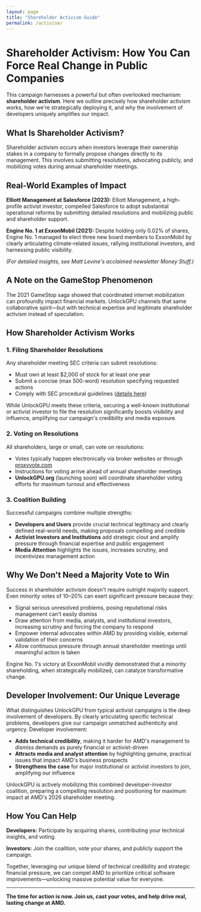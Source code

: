 ```yaml
---
layout: page
title: "Shareholder Activism Guide"
permalink: /activism/
---
```


# Shareholder Activism: How You Can Force Real Change in Public Companies

This campaign harnesses a powerful but often overlooked mechanism: **shareholder activism**. Here we outline precisely how shareholder activism works, how we're strategically deploying it, and why the involvement of developers uniquely amplifies our impact.

## What Is Shareholder Activism?

Shareholder activism occurs when investors leverage their ownership stakes in a company to formally propose changes directly to its management. This involves submitting resolutions, advocating publicly, and mobilizing votes during annual shareholder meetings.

## Real-World Examples of Impact

**Elliott Management at Salesforce (2023):** Elliott Management, a high-profile activist investor, compelled Salesforce to adopt substantial operational reforms by submitting detailed resolutions and mobilizing public and shareholder support.

**Engine No. 1 at ExxonMobil (2021):** Despite holding only 0.02% of shares, Engine No. 1 managed to elect three new board members to ExxonMobil by clearly articulating climate-related issues, rallying institutional investors, and harnessing public visibility.

*(For detailed insights, see Matt Levine's acclaimed newsletter Money Stuff.)*

## A Note on the GameStop Phenomenon

The 2021 GameStop saga showed that coordinated internet mobilization can profoundly impact financial markets. UnlockGPU channels that same collaborative spirit—but with technical expertise and legitimate shareholder activism instead of speculation.

## How Shareholder Activism Works

### 1. Filing Shareholder Resolutions

Any shareholder meeting SEC criteria can submit resolutions:

- Must own at least $2,000 of stock for at least one year
- Submit a concise (max 500-word) resolution specifying requested actions
- Comply with SEC procedural guidelines ([details here](https://www.sec.gov/rules-regulations))

While UnlockGPU meets these criteria, securing a well-known institutional or activist investor to file the resolution significantly boosts visibility and influence, amplifying our campaign's credibility and media exposure.

### 2. Voting on Resolutions

All shareholders, large or small, can vote on resolutions:

- Votes typically happen electronically via broker websites or through [proxyvote.com](https://proxyvote.com)
- Instructions for voting arrive ahead of annual shareholder meetings
- **UnlockGPU.org** (launching soon) will coordinate shareholder voting efforts for maximum turnout and effectiveness

### 3. Coalition Building

Successful campaigns combine multiple strengths:

- **Developers and Users** provide crucial technical legitimacy and clearly defined real-world needs, making proposals compelling and credible
- **Activist Investors and Institutions** add strategic clout and amplify pressure through financial expertise and public engagement
- **Media Attention** highlights the issues, increases scrutiny, and incentivizes management action

## Why We Don't Need a Majority Vote to Win

Success in shareholder activism doesn't require outright majority support. Even minority votes of 10–20% can exert significant pressure because they:

- Signal serious unresolved problems, posing reputational risks management can't easily dismiss
- Draw attention from media, analysts, and institutional investors, increasing scrutiny and forcing the company to respond
- Empower internal advocates within AMD by providing visible, external validation of their concerns
- Allow continuous pressure through annual shareholder meetings until meaningful action is taken

Engine No. 1's victory at ExxonMobil vividly demonstrated that a minority shareholding, when strategically mobilized, can catalyze transformative change.

## Developer Involvement: Our Unique Leverage

What distinguishes UnlockGPU from typical activist campaigns is the deep involvement of developers. By clearly articulating specific technical problems, developers give our campaign unmatched authenticity and urgency. Developer involvement:

- **Adds technical credibility**, making it harder for AMD's management to dismiss demands as purely financial or activist-driven
- **Attracts media and analyst attention** by highlighting genuine, practical issues that impact AMD's business prospects
- **Strengthens the case** for major institutional or activist investors to join, amplifying our influence

UnlockGPU is actively mobilizing this combined developer-investor coalition, preparing a compelling resolution and positioning for maximum impact at AMD's 2026 shareholder meeting.

## How You Can Help

**Developers:** Participate by acquiring shares, contributing your technical insights, and voting.

**Investors:** Join the coalition, vote your shares, and publicly support the campaign.

Together, leveraging our unique blend of technical credibility and strategic financial pressure, we can compel AMD to prioritize critical software improvements—unlocking massive potential value for everyone.

---

**The time for action is now. Join us, cast your votes, and help drive real, lasting change at AMD.**